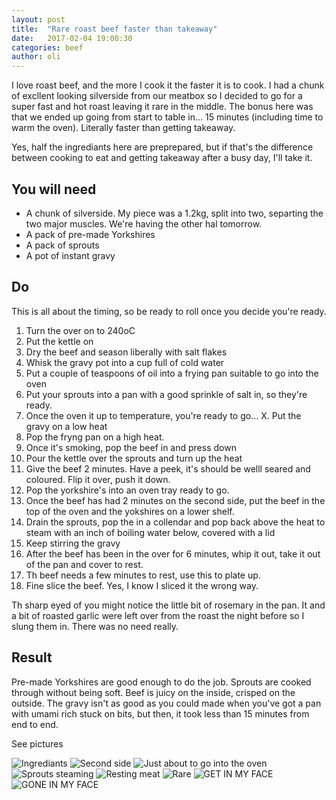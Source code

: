```yaml
---
layout: post
title:  "Rare roast beef faster than takeaway"
date:   2017-02-04 19:00:30
categories: beef
author: oli
---
```


I love roast beef, and the more I cook it the faster it is to cook.  I had a chunk of excllent looking silverside from our meatbox so I decided to go for a super fast and hot roast leaving it rare in the middle.  The bonus here was that we ended up going from start to table in... 15 minutes (including time to warm the oven).  Literally faster than getting takeaway.

Yes, half the ingrediants here are preprepared, but if that's the difference between cooking to eat and getting takeaway after a busy day, I'll take it.


## You will need

* A chunk of silverside.  My piece was a 1.2kg, split into two, separting the two major muscles.  We're having the other hal tomorrow.
* A pack of pre-made Yorkshires
* A pack of sprouts
* A pot of instant gravy

## Do

This is all about the timing, so be ready to roll once you decide you're ready.

1. Turn the over on to 240oC
2. Put the kettle on
3. Dry the beef and season liberally with salt flakes
4. Whisk the gravy pot into a cup full of cold water
4. Put a couple of teaspoons of oil into a frying pan suitable to go into the oven
5. Put your sprouts into a pan with a good sprinkle of salt in, so they're ready.
6. Once the oven it up to temperature, you're ready to go...
X. Put the gravy on a low heat
7. Pop the fryng pan on a high heat.
8. Once it's smoking, pop the beef in and press down
9. Pour the kettle over the sprouts and turn up the heat
10. Give the beef 2 minutes.  Have a peek, it's should be welll seared and coloured.  Flip it over, push it down.
11. Pop the yorkshire's into an oven tray ready to go.
12. Once the beef has had 2 minutes on the second side, put the beef in the top of the oven and the yokshires on a lower shelf.
13. Drain the sprouts, pop the in a collendar and pop back above the heat to steam with an inch of boiling water below, covered with a lid
14. Keep stirring the gravy
16. After the beef has been in the over for 6 minutes, whip it out, take it out of the pan and cover to rest.
17. Th beef needs a few minutes to rest, use this to plate up.
18. Fine slice the beef.  Yes, I know I sliced it the wrong way.




Th sharp eyed of you might notice the little bit of rosemary in the pan.  It and a bit of roasted garlic were left over from the roast the night before so I slung them in.  There was no need really.

## Result

Pre-made Yorkshires are good enough to do the job.  Sprouts are cooked through without being soft.  Beef is juicy on the inside, crisped on the outside.  The gravy isn't as good as you could made when you've got a pan with umami rich stuck on bits, but then, it took less than 15 minutes from end to end.  

See pictures

![Ingrediants](/images/roast_beef_faster_than_takeaway/roast_beef_faster_than_takeaway_01.jpg)
![Second side](/images/roast_beef_faster_than_takeaway/roast_beef_faster_than_takeaway_02.jpg)
![Just about to go into the oven](/images/roast_beef_faster_than_takeaway/roast_beef_faster_than_takeaway_03.jpg)
![Sprouts steaming](/images/roast_beef_faster_than_takeaway/roast_beef_faster_than_takeaway_04.jpg)
![Resting meat](/images/roast_beef_faster_than_takeaway/roast_beef_faster_than_takeaway_05.jpg)
![Rare](/images/roast_beef_faster_than_takeaway/roast_beef_faster_than_takeaway_06.jpg)
![GET IN MY FACE](/images/roast_beef_faster_than_takeaway/roast_beef_faster_than_takeaway_07.jpg)
![GONE IN MY FACE](/images/roast_beef_faster_than_takeaway/roast_beef_faster_than_takeaway_08.jpg)